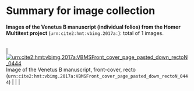# Summary for image collection

**Images of the Venetus B manuscript (individual folios) from the Homer Multitext project** (`urn:cite2:hmt:vbimg.2017a:`):  total of 1 images.

| | | | |
|:-------------|:-------------|:-------------|:-------------|

 | [![urn:cite2:hmt:vbimg.2017a:VBMSFront_cover_page_pasted_down_rectoN_0444](http://www.homermultitext.org/iipsrv?OBJ=IIP,1.0&FIF=/project/homer/pyramidal/deepzoom//hmt/vbimg/2017a/VBMSFront_cover_page_pasted_down_rectoN_0444.tif&WID=200&CVT=JPEG)](http://www.homermultitext.org/ict2/?urn=urn:cite2:hmt:vbimg.2017a:VBMSFront_cover_page_pasted_down_rectoN_0444) <br/>Image of the Venetus B manuscript, front-cover, recto (`urn:cite2:hmt:vbimg.2017a:VBMSFront_cover_page_pasted_down_rectoN_0444`) |  |  |


